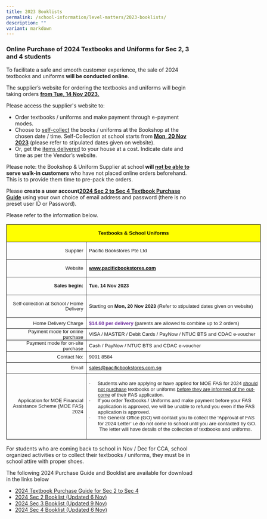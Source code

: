 ```yaml
---
title: 2023 Booklists
permalink: /school-information/level-matters/2023-booklists/
description: ""
variant: markdown
---
```

### Online Purchase of 2024 Textbooks and Uniforms for Sec 2, 3 and 4 students
To facilitate a safe and smooth customer experience, the sale of 2024 textbooks and uniforms **will be conducted online**. 

The supplier’s website for ordering the textbooks and uniforms will begin taking orders <u>**from Tue, 14 Nov 2023.** </u>

Please access the supplier's website to:
* Order textbooks / uniforms and make payment through e-payment modes.
* Choose to <u>self-collect</u> the books / uniforms at the Bookshop at the chosen date / time. Self-Collection at school starts from <u><b>Mon, 20 Nov 2023</b></u> (please refer to stipulated dates given on website).
* Or, get the <u>items delivered</u> to your house at a cost.  Indicate date and time as per the Vendor’s website.

Please note: the Bookshop &amp; Uniform Supplier at school <b>will <u>not be able to </u>serve walk-in customers</b> who have not placed online orders beforehand.  This is to provide them time to pre-pack the orders. 

Please <b>create a user account[2024 Sec 2 to Sec 4 Textbook Purchase Guide](/files/Book%20Lists/2024/2024_Bowen_Textbook_Purchase_Guide_S2to4.pdf)</b> using your own choice of email address and password (there is no preset user ID or Password).

Please refer to the information below.
  
<table style="width:512.5pt;border-collapse:collapse;mso-yfti-tbllook:1184;
 mso-padding-alt:0cm 0cm 0cm 0cm" width="683" cellpadding="0" cellspacing="0" border="0" class="MsoNormalTable"><tbody><tr style="mso-yfti-irow:0;mso-yfti-firstrow:yes;height:28.55pt"><td style="width:512.5pt;border:solid windowtext 1.0pt;
  background:yellow;padding:0cm 5.4pt 0cm 5.4pt;height:28.55pt" colspan="2" width="683"><p style="text-align:center" align="center" class="MsoNormal"><b><span style="font-size:10.0pt;line-height:107%;font-family:&quot;Arial&quot;,sans-serif;
  color:black;mso-color-alt:windowtext;mso-ansi-language:EN-SG">Textbooks &amp; School Uniforms</span></b><b><span style="font-size:10.0pt;line-height:107%;
  font-family:&quot;Arial&quot;,sans-serif;mso-ansi-language:EN-SG"></span></b></p></td></tr><tr style="mso-yfti-irow:1;height:25.25pt"><td style="width:157.0pt;border:solid windowtext 1.0pt;border-top:
  none;padding:0cm 5.4pt 0cm 5.4pt;height:25.25pt" width="209"><p style="text-align:right" align="right" class="MsoNormal"><span style="font-size:10.0pt;line-height:107%;font-family:&quot;Arial&quot;,sans-serif;
  mso-ansi-language:EN-SG">Supplier</span></p></td><td style="width:355.5pt;border-top:none;border-left:none;
  border-bottom:solid windowtext 1.0pt;border-right:solid windowtext 1.0pt;
  padding:0cm 5.4pt 0cm 5.4pt;height:25.25pt" width="474"><p class="MsoNormal"><span style="font-size:10.0pt;line-height:107%;font-family:
  &quot;Arial&quot;,sans-serif;mso-ansi-language:EN-SG">Pacific Bookstores Pte Ltd</span></p></td></tr><tr style="mso-yfti-irow:2;height:21.6pt"><td style="width:157.0pt;border:solid windowtext 1.0pt;border-top:
  none;padding:0cm 5.4pt 0cm 5.4pt;height:21.6pt" width="209"><p style="text-align:right" align="right" class="MsoNormal"><span style="font-size:10.0pt;line-height:107%;font-family:&quot;Arial&quot;,sans-serif;
  mso-ansi-language:EN-SG">Website</span></p></td><td style="width:355.5pt;border-top:none;border-left:none;
  border-bottom:solid windowtext 1.0pt;border-right:solid windowtext 1.0pt;
  padding:0cm 5.4pt 0cm 5.4pt;height:21.6pt" width="474"><p class="MsoNormal"><span style="font-size:10.0pt;line-height:107%;
  font-family:&quot;Arial&quot;,sans-serif" lang="EN-US"><a href="http://www.pacificbookstores.com"><b><span style="color:windowtext">www.pacificbookstores.com</span></b></a></span><i><span style="font-size:10.0pt;line-height:107%;font-family:&quot;Arial&quot;,sans-serif;
  mso-ansi-language:EN-SG"></span></i></p></td></tr><tr style="mso-yfti-irow:3;height:21.6pt"><td style="width:157.0pt;border:solid windowtext 1.0pt;border-top:
  none;padding:0cm 5.4pt 0cm 5.4pt;height:21.6pt" width="209"><p style="text-align:right" align="right" class="MsoNormal"><b><span style="font-size:10.0pt;line-height:107%;font-family:&quot;Arial&quot;,sans-serif" lang="EN-US">Sales begin:</span></b><span style="font-size:10.0pt;line-height:107%;font-family:
  &quot;Arial&quot;,sans-serif;mso-ansi-language:EN-SG"></span></p></td><td style="width:355.5pt;border-top:none;border-left:none;
  border-bottom:solid windowtext 1.0pt;border-right:solid windowtext 1.0pt;
  padding:0cm 5.4pt 0cm 5.4pt;height:21.6pt" width="474"><p class="MsoNormal"><b><span style="font-size:10.0pt;line-height:
  107%;font-family:&quot;Arial&quot;,sans-serif" lang="EN-US">Tue, 14 Nov 2023</span></b></p></td></tr><tr style="mso-yfti-irow:4;height:21.6pt"><td style="width:157.0pt;border:solid windowtext 1.0pt;border-top:
  none;padding:0cm 5.4pt 0cm 5.4pt;height:21.6pt" width="209"><p style="text-align:right" align="right" class="MsoNormal"><span style="font-size:10.0pt;line-height:107%;font-family:&quot;Arial&quot;,sans-serif" lang="EN-US">Self-collection at School / Home Delivery<b></b></span></p></td><td style="width:355.5pt;border-top:none;border-left:none;
  border-bottom:solid windowtext 1.0pt;border-right:solid windowtext 1.0pt;
  padding:0cm 5.4pt 0cm 5.4pt;height:21.6pt" width="474"><p class="MsoNormal"><span style="font-size:10.0pt;line-height:107%;
  font-family:&quot;Arial&quot;,sans-serif" lang="EN-US">Starting on <b>Mon, 20 Nov 2023 </b>(Refer to stipulated dates given on website)</span></p></td></tr><tr style="mso-yfti-irow:5;height:21.6pt"><td style="width:157.0pt;border:solid windowtext 1.0pt;border-top:
  none;padding:0cm 5.4pt 0cm 5.4pt;height:21.6pt" width="209"><p style="margin:0cm;text-align:right" align="right"><span style="font-size:10.0pt;font-family:&quot;Arial&quot;,sans-serif" lang="EN-US">Home Delivery Charge</span></p></td><td style="width:355.5pt;border-top:none;border-left:none;
  border-bottom:solid windowtext 1.0pt;border-right:solid windowtext 1.0pt;
  padding:0cm 5.4pt 0cm 5.4pt;height:21.6pt" width="474"><p style="margin:0cm"><b><span style="font-size:10.0pt;font-family:&quot;Arial&quot;,sans-serif;
  color:#7030A0;mso-ansi-language:EN-SG">$14.60 per delivery </span></b><span style="font-size:10.0pt;font-family:&quot;Arial&quot;,sans-serif;mso-ansi-language:
  EN-SG">(parents are allowed to combine up to 2 orders)</span><b><span style="font-size:10.0pt;font-family:&quot;Arial&quot;,sans-serif;color:#7030A0" lang="EN-US"></span></b></p></td></tr><tr style="mso-yfti-irow:6;height:21.6pt"><td style="width:157.0pt;border:solid windowtext 1.0pt;border-top:
  none;padding:0cm 5.4pt 0cm 5.4pt;height:21.6pt" width="209"><p style="margin:0cm;text-align:right" align="right"><span style="font-size:10.0pt;font-family:&quot;Arial&quot;,sans-serif" lang="EN-US">Payment mode for online purchase</span></p></td><td style="width:355.5pt;border-top:none;border-left:none;
  border-bottom:solid windowtext 1.0pt;border-right:solid windowtext 1.0pt;
  padding:0cm 5.4pt 0cm 5.4pt;height:21.6pt" width="474"><p style="margin:0cm"><span style="font-size:10.0pt;font-family:&quot;Arial&quot;,sans-serif;
  mso-ansi-language:EN-SG">VISA / MASTER / Debit Cards / PayNow / NTUC BTS and CDAC e-voucher</span><span style="font-size:10.0pt;font-family:
  &quot;Arial&quot;,sans-serif" lang="EN-US"></span></p></td></tr><tr style="mso-yfti-irow:7;height:21.6pt"><td style="width:157.0pt;border:solid windowtext 1.0pt;border-top:
  none;padding:0cm 5.4pt 0cm 5.4pt;height:21.6pt" width="209"><p style="margin:0cm;text-align:right" align="right"><span style="font-size:10.0pt;font-family:&quot;Arial&quot;,sans-serif" lang="EN-US">Payment mode for on-site purchase</span></p></td><td style="width:355.5pt;border-top:none;border-left:none;
  border-bottom:solid windowtext 1.0pt;border-right:solid windowtext 1.0pt;
  padding:0cm 5.4pt 0cm 5.4pt;height:21.6pt" width="474"><p style="margin:0cm"><span style="font-size:10.0pt;font-family:
  &quot;Arial&quot;,sans-serif" lang="EN-US">Cash / PayNow / </span><span style="font-size:10.0pt;
  font-family:&quot;Arial&quot;,sans-serif;mso-ansi-language:EN-SG">NTUC BTS and CDAC e-voucher</span><span style="font-size:10.0pt;font-family:&quot;Arial&quot;,sans-serif" lang="EN-US"></span></p></td></tr><tr style="mso-yfti-irow:8;height:21.6pt"><td style="width:157.0pt;border:solid windowtext 1.0pt;border-top:
  none;padding:0cm 5.4pt 0cm 5.4pt;height:21.6pt" width="209"><p style="margin:0cm;text-align:right" align="right"><span style="font-size:10.0pt;font-family:&quot;Arial&quot;,sans-serif" lang="EN-US">Contact No:</span></p></td><td style="width:355.5pt;border-top:none;border-left:none;
  border-bottom:solid windowtext 1.0pt;border-right:solid windowtext 1.0pt;
  padding:0cm 5.4pt 0cm 5.4pt;height:21.6pt" width="474"><p style="margin:0cm"><span style="font-size:10.0pt;font-family:&quot;Arial&quot;,sans-serif;
  mso-ansi-language:EN-SG">9091 8584</span><span style="font-size:
  10.0pt;font-family:&quot;Arial&quot;,sans-serif" lang="EN-US"></span></p></td></tr><tr style="mso-yfti-irow:9;height:21.6pt"><td style="width:157.0pt;border:solid windowtext 1.0pt;border-top:
  none;padding:0cm 5.4pt 0cm 5.4pt;height:21.6pt" width="209"><p style="margin:0cm;text-align:right" align="right"><span style="font-size:
  10.0pt;font-family:&quot;Arial&quot;,sans-serif;mso-ansi-language:EN-SG">Email</span><span style="font-size:10.0pt;font-family:&quot;Arial&quot;,sans-serif" lang="EN-US"></span></p></td><td style="width:355.5pt;border-top:none;border-left:none;
  border-bottom:solid windowtext 1.0pt;border-right:solid windowtext 1.0pt;
  padding:0cm 5.4pt 0cm 5.4pt;height:21.6pt" width="474"><p style="margin:0cm"><span style="font-size:10.0pt;font-family:
  &quot;Arial&quot;,sans-serif" lang="EN-US"><a href="mailto:sales@pacificbookstores.com.sg"><span style="color:windowtext;mso-ansi-language:EN-SG" lang="EN-SG">sales@pacificbookstores.com.sg</span></a></span></p></td></tr><tr style="mso-yfti-irow:10;mso-yfti-lastrow:yes;height:132.8pt"><td style="width:157.0pt;border:solid windowtext 1.0pt;border-top:
  none;padding:0cm 5.4pt 0cm 5.4pt;height:132.8pt" width="209"><p style="margin:0cm;text-align:right" align="right"><span style="font-size:
  10.0pt;font-family:&quot;Arial&quot;,sans-serif;mso-ansi-language:EN-SG">Application for MOE Financial Assistance Scheme (MOE FAS) 2024</span></p></td><td style="width:355.5pt;border-top:none;border-left:none;
  border-bottom:solid windowtext 1.0pt;border-right:solid windowtext 1.0pt;
  padding:0cm 5.4pt 0cm 5.4pt;height:132.8pt" width="474"><p style="margin-top:0cm;margin-right:0cm;
  margin-bottom:0cm;margin-left:18.0pt;mso-add-space:auto;text-indent:-18.0pt;
  line-height:normal;mso-list:l0 level1 lfo1" class="MsoListParagraphCxSpFirst"><span style="font-size:10.0pt;font-family:Symbol;mso-fareast-font-family:
  Symbol;mso-bidi-font-family:Symbol" lang="EN-US"><span style="mso-list:Ignore">·<span style="font:7.0pt &quot;Times New Roman&quot;">&nbsp;&nbsp;&nbsp;&nbsp;&nbsp;&nbsp;&nbsp; </span></span></span><span style="font-size:10.0pt;
  font-family:&quot;Arial&quot;,sans-serif" lang="EN-US">Students who are applying or have applied for MOE FAS for 2024 <u>should not purchase</u> textbooks or uniforms <u>before they are informed of the outcome</u> of their FAS application.</span></p><p style="margin-top:0cm;margin-right:0cm;
  margin-bottom:0cm;margin-left:18.0pt;mso-add-space:auto;text-indent:-18.0pt;
  line-height:normal;mso-list:l0 level1 lfo1" class="MsoListParagraphCxSpLast"><span style="font-size:10.0pt;font-family:Symbol;mso-fareast-font-family:
  Symbol;mso-bidi-font-family:Symbol" lang="EN-US"><span style="mso-list:Ignore">·<span style="font:7.0pt &quot;Times New Roman&quot;">&nbsp;&nbsp;&nbsp;&nbsp;&nbsp;&nbsp;&nbsp; </span></span></span><span style="font-size:10.0pt;
  font-family:&quot;Arial&quot;,sans-serif" lang="EN-US">If you order Textbooks / Uniforms and make payment before your FAS application is approved, we will be unable to refund you even if the FAS application is approved.</span></p><p style="margin-top:0cm;margin-right:0cm;margin-bottom:0cm;margin-left:18.0pt;
  text-indent:-18.0pt;mso-list:l0 level1 lfo1"><span style="font-size:10.0pt;font-family:Symbol;mso-fareast-font-family:
  Symbol;mso-bidi-font-family:Symbol" lang="EN-US"><span style="mso-list:Ignore">·<span style="font:7.0pt &quot;Times New Roman&quot;">&nbsp;&nbsp;&nbsp;&nbsp;&nbsp;&nbsp;&nbsp; </span></span></span><span style="font-size:10.0pt;
  font-family:&quot;Arial&quot;,sans-serif" lang="EN-US">The General Office (GO) will contact you to collect the ‘Approval of FAS for 2024 Letter’ i.e do not come to school until you are contacted by GO. &nbsp;The letter will have details of the collection of textbooks and uniforms.</span></p></td></tr></tbody></table>

For students who are coming back to school in Nov / Dec for CCA, school organized activities or to collect their textbooks / uniforms, they must be in school attire with proper shoes.

The following 2024 Purchase Guide and Booklist are available for download in the links below


* [2024 Textbook Purchase Guide for Sec 2 to Sec 4](/files/Book%20Lists/2024/2024_Bowen_Textbook_Purchase_Guide_S2to4.pdf)
*  [2024 Sec 2 Booklist (Updated 6 Nov)](/files/Book%20Lists/2024/2024%20bowen%20s2%20booklist%20ver061123.pdf)
*  [2024 Sec 3 Booklist (Updated 9 Nov)](/files/Book%20Lists/2024/2024%20bowen%20s3%20booklist%20ver091123.pdf)
*  [2024 Sec 4 Booklist (Updated 6 Nov)](/files/Book%20Lists/2024/2024%20bowen%20s4%20booklist%20ver061123.pdf)